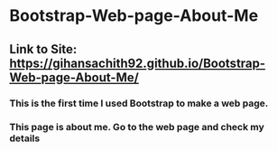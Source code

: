 # Bootstrap-Web-page-About-Me
## Link to Site: https://gihansachith92.github.io/Bootstrap-Web-page-About-Me/
### This is the first time I used Bootstrap to make a web page.
### This page is about me. Go to the web page and check my details

